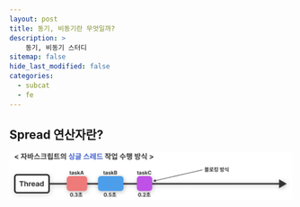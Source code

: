 ```yaml
---
layout: post
title: 동기, 비동기란 무엇일까?
description: >
    동기, 비동기 스터디
sitemap: false
hide_last_modified: false
categories:
  - subcat
  - fe
---
```


## Spread 연산자란?

![그림1](/assets/img/blog/study/single_thread.png)
